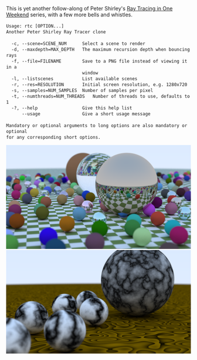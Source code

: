 This is yet another follow-along of Peter Shirley's [Ray Tracing in One Weekend](https://raytracing.github.io/books/RayTracingInOneWeekend.html) series, with a few more bells and whistles.

```
Usage: rtc [OPTION...]
Another Peter Shirley Ray Tracer clone

  -c, --scene=SCENE_NUM      Select a scene to render
  -d, --maxdepth=MAX_DEPTH   The maximum recursion depth when bouncing rays
  -f, --file=FILENAME        Save to a PNG file instead of viewing it in a
                             window
  -l, --listscenes           List available scenes
  -r, --res=RESOLUTION       Initial screen resolution, e.g. 1280x720
  -s, --samples=NUM_SAMPLES  Number of samples per pixel
  -t, --numthreads=NUM_THREADS   Number of threads to use, defaults to 1
  -?, --help                 Give this help list
      --usage                Give a short usage message

Mandatory or optional arguments to long options are also mandatory or optional
for any corresponding short options.
```

![Final render from book1](notes/checkered-floor.png)
![Perlin noise demo](notes/noise.png)
